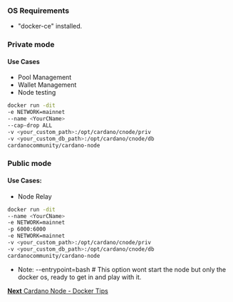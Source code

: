 ### OS Requirements

- "docker-ce" installed.

### Private mode

#### Use Cases

- Pool Management
- Wallet Management
- Node testing

```bash
docker run -dit 
-e NETWORK=mainnet 
--name <YourCName>
--cap-drop ALL
-v <your_custom_path>:/opt/cardano/cnode/priv
-v <your_custom_db_path>:/opt/cardano/cnode/db
cardanocommunity/cardano-node 
```

### Public mode

#### Use Cases:

- Node Relay

```bash
docker run -dit 
--name <YourCName> 
-e NETWORK=mainnet
-p 6000:6000
-e NETWORK=mainnet  
-v <your_custom_path>:/opt/cardano/cnode/priv
-v <your_custom_db_path>:/opt/cardano/cnode/db
cardanocommunity/cardano-node 
```

* Note: --entrypoint=bash       # This option wont start the node but only the docker os, ready to get in and play with it.

[**Next** Cardano Node - Docker Tips](docker/tips.md)
